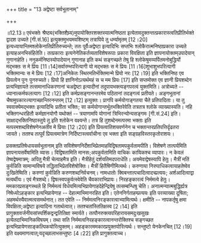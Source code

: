 +++
title = "13 अद्वेष्टा सर्वभूतानाम्"

+++
  
  
॥12.13॥ एवंभक्तेः श्रैष्ठ्य(भक्तिशैघ्र्य)मुपायोक्तिरशक्तस्यात्मनिष्ठता
इत्येतावदुक्तन्तत्प्रकारास्त्वतिप्रीतिर्भक्ते द्वादश उच्यते \[गी.सं.16\]
इत्युक्तमुभयमवशिष्टम् तत्रापिये तु धर्म्यामृतम् \[12।20\]
इत्यध्यायान्तिमश्लोकेनातिप्रीतिरुच्यन्ते; ततः पूर्वैःअद्वेष्टा
इत्यादिभिः सप्तभिः श्लोकैरात्मनिष्ठाप्रकारा उच्यते
इत्याहअनभिसंहितेति। तत्प्रकाराः इत्यनेनेतिकर्तव्यताविशेषरूपाः प्रकारा
विवक्षिता इति ज्ञापनायोक्तम्उपादेयान् गुणानाहेति।
ननुकर्मनिष्ठस्योपादेयान् गुणानाह इति कथं सङ्गच्छते तेषु हि
श्लोकेषुमय्यर्पितमनोबुद्धिर्यो मद्भक्तः स मे प्रियः
\[11।14\]सर्वारम्भपरित्यागी यो मद्भक्तः स मे प्रियः
\[11।16\]शुभाशुभपरित्यागी भक्तिमान्यः स मे प्रियः \[12।17\]अनिकेतः
स्थिरमतिर्भक्तिमान्मे प्रियो नरः \[12।19\] इति भक्तिनिष्ठ एव प्रियत्वेन
पुनः पुनरुच्यते। प्रियो हि ज्ञानिनोऽत्यर्थमहं स च मम प्रियः \[17\] इति
सप्तमोक्त एव ज्ञानी प्रियशब्देन प्रत्यभिज्ञायते तत्समानाधिकरणानां
चअद्वेष्टा इत्यादीनां तदुपायभक्त्यङ्गपरत्वं युक्तमिति। अत्रोच्यते --
ध्यानात्कर्मफलत्यागः \[12।12\] इति कर्मप्रसङ्गानन्तरमेव पठितानां
तदङ्गत्वं प्रतीयते। अङ्गभूतानां चैषामुपकारःत्यागाच्छान्तिरनन्तरम्
\[12।12\] इत्युक्तः। प्रागपि कर्मयोगाङ्गतया चैते प्रतिपादिताः। या तु
स्ववाक्येमद्भक्तः इत्यादिभिः प्रतीता भक्तिः; सा
कर्मयोगान्तर्भूतभक्तिरेवेति तत्रतत्र श्लोके व्याख्यास्यति। नहि
भक्तिगन्धरहितौ कर्मज्ञानयोगौ यथोक्तं -- त्रयाणामपि योगानां
त्रिभिरन्योन्यसङ्गमः \[गी.सं.24\] इति। साक्षाद्भक्तिनिष्ठास्तुये तु इति
श्लोकेन वक्ष्यन्ते। तत्र हि तुशब्देनमत्परमा भक्ताः इति
मत्परमशब्दविशेषणेनअतीव मे प्रियाः \[12।20\] इति प्रियत्वातिशयवर्णनेन च
भक्तान्तरप्रतिपत्तिर्दृढतरा जायते। ततश्च तत्पूर्वं प्रियत्वमात्रेण
निर्दिष्टास्त्वर्वाचीना एव भक्ता इति सङ्ग्रहविस्तरकृतोराशयः।  
  
प्रसक्तप्रतिषेधायसर्वभूतानाम् इति
सविशेषणनिर्देशाभिप्रेतमाहविद्विषतामपकुर्वतामपीति। विशेषणे तात्पर्यमिति
ज्ञापनायसर्वेषामिति व्यासः। विद्विषतामिति मानसः;अपकुर्वतामिति वाचिकः
कायिकश्च व्यापारः। न केवलं तेष्वद्वेषमात्रम्; अपितु मैत्री चेत्याहमैत्र
इति। मैत्रीहेतुं दर्शयतिमदपराधेति। अयमेवाद्वेषस्यापि हेतुः। मैत्रीं मतिं
कुर्वन्निति सामान्यविषये तद्धिताभिप्रेतविशेषोक्तिः। मैत्रीं
हितैषिणीमित्यर्थः। करुणाया निरुपाधिकत्वायाहतेष्वेव दुःखितेष्विति। करुणां
कुर्वन्निति करुणशब्दनिर्वचनम्। नामधातोः क्विबन्तात्पचादित्वादच्प्रत्ययः;
अर्शआदित्वाद्वा मत्वर्थीयः। एवं मैत्रशब्दे। द्विषत्स्वपकुर्वत्स्वेवेति
चैवकाराभिप्रायः। निरहङ्कारत्वं निर्ममत्वे हेतुः। ममकारप्रसङ्गस्थले हि
निर्ममत्वं विधेयमित्यभिप्रायेणाहदेहेन्द्रियेषु तत्सम्बन्धिषु चेति।
अनात्मन्यात्मबुद्धिर्ह्यत्र निषेध्योऽहङ्कार इत्यभिप्रायेणाह --
देहात्माभिमानरहित इति। एतेननिर्गताहम्प्रत्ययः इति परव्याख्या दूषिता;
अहमर्थस्यैवात्मत्वसमर्थनात्। तत एवेति --
निर्ममत्वनिरङ्कारत्वाभ्यामित्यर्थः। क्षमीति -- नापकर्तृषु क्षमा
विवक्षिता;अद्वेष्टा इत्यादिना गतार्थत्वात्। ततश्चतांस्तितिक्षस्व
\[2।14\] इति प्रागुक्तावर्जनीयसांस्पर्शिकद्वन्द्वतितिक्षा स्मार्यते।
तत्पौनरुक्त्यपरिहारायसमदुःखसुखः इत्येतदाभिमानिकविषयम्। तथा सति
निर्ममत्वनिरहङ्कारत्वानन्तरोक्तिश्च सङ्गच्छत
इत्यभिप्रायेणसाङ्कल्पिकयोरित्युक्तम्।
अहङ्कारममकारप्रयुक्तयोरित्यर्थः। सन्तुष्टो येनकेनचित् \[12।19\] इति
वक्ष्यमाणत्वात्;यदृच्छालाभसन्तुष्टः \[4।22\] इति प्रागुक्तत्वाच्च।  
  
